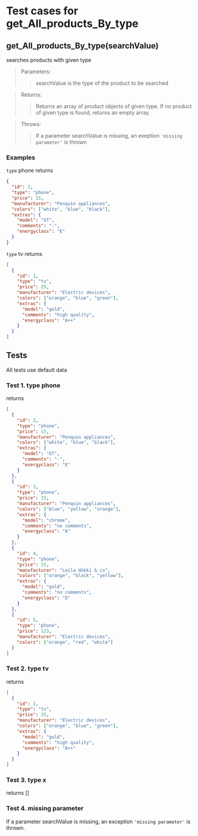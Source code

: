 # Test cases for get_All_products_By_type

## **get_All_products_By_type(searchValue)**

searches products with given type

> Parameters:
>
> > searchValue is the type of the product to be searched

> Returns:
>
> > Returns an array of product objects of given type. If no product of given type is found, returns an empty array.

> Throws:
>
> > If a parameter searchValue is missing, an exeption `'missing parameter'` is thrown

### Examples

`type` phone returns

```json
{
  "id": 2,
  "type": "phone",
  "price": 15,
  "manufacturer": "Penquin appliances",
  "colors": ["white", "blue", "black"],
  "extras": {
    "model": "GT",
    "comments": "-",
    "energyclass": "E"
  }
}
```

`type` tv returns

```json
[
  {
    "id": 1,
    "type": "tv",
    "price": 25,
    "manufacturer": "Electric devices",
    "colors": ["orange", "blue", "green"],
    "extras": {
      "model": "gold",
      "comments": "high quality",
      "energyclass": "A++"
    }
  }
]
```

## Tests

All tests use default data

### Test 1. type phone

returns

```json
[
  {
    "id": 2,
    "type": "phone",
    "price": 15,
    "manufacturer": "Penquin appliances",
    "colors": ["white", "blue", "black"],
    "extras": {
      "model": "GT",
      "comments": "-",
      "energyclass": "E"
    }
  },
  {
    "id": 3,
    "type": "phone",
    "price": 15,
    "manufacturer": "Penquin appliances",
    "colors": ["blue", "yellow", "orange"],
    "extras": {
      "model": "chrome",
      "comments": "no comments",
      "energyclass": "A"
    }
  },
  {
    "id": 4,
    "type": "phone",
    "price": 15,
    "manufacturer": "Leila Hökki & co",
    "colors": ["orange", "black", "yellow"],
    "extras": {
      "model": "gold",
      "comments": "no comments",
      "energyclass": "D"
    }
  },
  {
    "id": 5,
    "type": "phone",
    "price": 123,
    "manufacturer": "Electric devices",
    "colors": ["orange", "red", "white"]
  }
]
```

### Test 2. type tv

returns

```json
[
  {
    "id": 1,
    "type": "tv",
    "price": 25,
    "manufacturer": "Electric devices",
    "colors": ["orange", "blue", "green"],
    "extras": {
      "model": "gold",
      "comments": "high quality",
      "energyclass": "A++"
    }
  }
]
```

### Test 3. type x

returns []

### Test 4. missing parameter

If a parameter searchValue is missing, an exception `'missing parameter'` is thrown.
